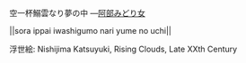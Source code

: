 空一杯鰯雲なり夢の中
—[阿部みどり女](https://ja.wikipedia.org/wiki/阿部みどり女)

||sora ippai iwashigumo nari yume no uchi||

浮世絵: Nishijima Katsuyuki, Rising Clouds, Late XXth Century